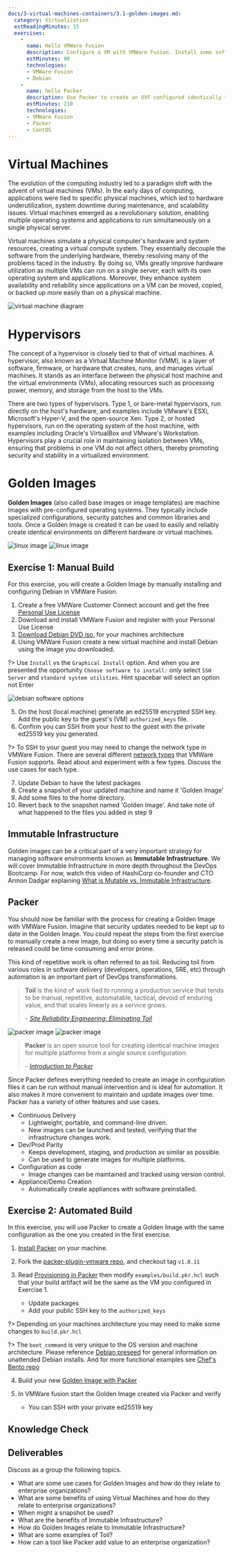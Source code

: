 ```yaml
---
docs/3-virtual-machines-containers/3.1-golden-images.md:
  category: Virtualization
  estReadingMinutes: 15
  exercises:
    -
      name: Hello VMWare Fusion
      description: Configure a VM with VMWare Fusion. Install some software and configure it for SSH
      estMinutes: 90
      technologies:
      - VMWare Fusion
      - Debian
    -
      name: hello Packer
      description: Use Packer to create an OVF configured identically to the VM you configured in exercise 1
      estMinutes: 210
      technologies:
      - VMWare Fusion
      - Packer
      - CentOS
---
```


# Virtual Machines

The evolution of the computing industry led to a paradigm shift with the advent of virtual machines (VMs). In the early days of computing, applications were tied to specific physical machines, which led to hardware underutilization, system downtime during maintenance, and scalability issues. Virtual machines emerged as a revolutionary solution, enabling multiple operating systems and applications to run simultaneously on a single physical server.

Virtual machines simulate a physical computer's hardware and system resources, creating a virtual compute system. They essentially decouple the software from the underlying hardware, thereby resolving many of the problems faced in the industry. By doing so, VMs greatly improve hardware utilization as multiple VMs can run on a single server, each with its own operating system and applications. Moreover, they enhance system availability and reliability since applications on a VM can be moved, copied, or backed up more easily than on a physical machine.

![virtual machine diagram](img3/vm-diagram.png ':class=img-center :alt= vm diagram')

# Hypervisors

The concept of a hypervisor is closely tied to that of virtual machines. A hypervisor, also known as a Virtual Machine Monitor (VMM), is a layer of software, firmware, or hardware that creates, runs, and manages virtual machines. It stands as an interface between the physical host machine and the virtual environments (VMs), allocating resources such as processing power, memory, and storage from the host to the VMs.

There are two types of hypervisors. Type 1, or bare-metal hypervisors, run directly on the host's hardware, and examples include VMware's ESXi, Microsoft's Hyper-V, and the open-source Xen. Type 2, or hosted hypervisors, run on the operating system of the host machine, with examples including Oracle's VirtualBox and VMware's Workstation. Hypervisors play a crucial role in maintaining isolation between VMs, ensuring that problems in one VM do not affect others, thereby promoting security and stability in a virtualized environment.

# Golden Images

**Golden Images** (also called base images or image templates) are machine images with pre-configured operating systems. They typically include specialized configurations, security patches and common libraries and tools. Once a Golden Image is created it can be used to easily and reliably create identical environments on different hardware or virtual machines.

![linux image](img3/linux_light.svg ':size=100x100 :class=light-mode-icon :alt= linux image; light mode')
![linux image](img3/linux_dark.svg ':size=100x100 :class=dark-mode-icon :alt= linux image; dark mode')

## Exercise 1: Manual Build

For this exercise, you will create a Golden Image by manually installing and configuring Debian in VMWare Fusion.

1. Create a free VMWare Customer Connect account and get the free [Personal Use License](https://customerconnect.vmware.com/en/evalcenter?p=fusion-player-personal-13)
2. Download and install VMWare Fusion and register with your Personal Use License
3. [Download Debian DVD iso](https://www.debian.org/releases/bullseye/debian-installer/), for your machines architecture
4. Using VMWare Fusion create a new virtual machine and install Debian using the image you downloaded.

  ?> Use `Install` vs the `Graphical Install` option. And when you are presented the opportunity `Choose software to install:` only select `SSH Server` and `standard system utilities`. Hint spacebar will select an option not Enter

![debian software options](img3/debian-install.png ':class=img-center :alt= debian software options')

5. On the host (local machine) generate an ed25519 encrypted SSH key. Add the public key to the guest's (VM) `authorized_keys` file.
6. Confirm you can SSH from your host to the guest with the private ed25519 key you generated.

  ?> To SSH to your guest you may need to change the network type in VMWare Fusion. There are several different [network types](https://kb.vmware.com/s/article/1022264) that VMWare Fusion supports. Read about and experiment with a few types. Discuss the use cases for each type.

7. Update Debian to have the latest packages
8. Create a snapshot of your updated machine and name it 'Golden Image'
9. Add some files to the home directory.
10. Revert back to the snapshot named 'Golden Image'. And take note of what happened to the files you added in step 9

## Immutable Infrastructure

Golden images can be a critical part of a very important strategy for managing software environments known as **Immutable Infrastructure**. We will cover Immutable Infrastructure in more depth throughout the DevOps Bootcamp. For now, watch this video of HashiCorp co-founder and CTO Armon Dadgar explaining [What is Mutable vs. Immutable Infrastructure](https://www.hashicorp.com/resources/what-is-mutable-vs-immutable-infrastructure/).

## Packer

You should now be familiar with the process for creating a Golden Image with VMWare Fusion. Imagine that security updates needed to be kept up to date in the Golden Image. You could repeat the steps from the first exercise to manually create a new image, but doing so every time a security patch is released could be time consuming and error prone.

This kind of repetitive work is often referred to as toil. Reducing toil from various roles in software delivery (developers, operations, SRE, etc) through automation is an important part of DevOps transformations.

> **Toil** is the kind of work tied to running a production service that tends to be manual, repetitive, automatable, tactical, devoid of enduring value, and that scales linearly as a service grows.
>
> *- [Site Reliability Engineering: Eliminating Toil](https://landing.google.com/sre/sre-book/chapters/eliminating-toil/)*

![packer image](img3/packer_light.svg ':size=350x350 :class=light-mode-icon :alt= packer image; light mode')
![packer image](img3/packer_dark.svg ':size=350x350 :class=dark-mode-icon :alt= packer image; light mode')

> **Packer** is an open source tool for creating identical machine images for multiple platforms from a single source configuration.
>
> *- [Introduction to Packer](https://www.packer.io/intro)*

Since Packer defines everything needed to create an image in configuration files it can be run without manual intervention and is ideal for automation. It also makes it more convenient to maintain and update images over time. Packer has a variety of other features and use cases.

- Continuous Delivery
  - Lightweight, portable, and command-line driven.
  - New images can be launched and tested, verifying that the infrastructure changes work.
- Dev/Prod Parity
  - Keeps development, staging, and production as similar as possible.
  - Can be used to generate images for multiple platforms.
- Configuration as code
  - Image changes can be maintained and tracked using version control.
- Appliance/Demo Creation
  - Automatically create appliances with software preinstalled.

## Exercise 2: Automated Build

In this exercise, you will use Packer to create a Golden Image with the same configuration as the one you created in the first exercise.

1. [Install Packer](https://learn.hashicorp.com/packer/getting-started/install) on your machine.

2. Fork the [packer-plugin-vmware repo](https://github.com/hashicorp/packer-plugin-vmware/tree/v1.0.11), and checkout tag `v1.0.11`

3. Read [Provisioning in Packer](https://developer.hashicorp.com/packer/tutorials/docker-get-started/docker-get-started-provision) then modify `examples/build.pkr.hcl` such that your build artifact will be the same as the VM you configured in Exercise 1.
    - Update packages
    - Add your public SSH key to the `authorized_keys`

  ?> Depending on your machines architecture you may need to make some changes to `build.pkr.hcl`

  ?> The `boot_command` is very unique to the OS version and machine architecture. Please reference [Debian preseed](https://developer.hashicorp.com/packer/guides/automatic-operating-system-installs/preseed_ubuntu) for general information on unattended Debian installs. And for more functional examples see [Chef's Bento repo](https://github.com/chef/bento/tree/v202302.22.0/packer_templates)

4. Build your new [Golden Image with Packer](https://github.com/hashicorp/packer-plugin-vmware/tree/v1.0.8/example#running-vmware-fusion-examples)

5. In VMWare fusion start the Golden Image created via Packer and verify
    - You can SSH with your private ed25519 key

## Knowledge Check

<div class="quizdown">
  <div id="chapter-3/3.1/immutable-infra-and-packer-quiz.js"></div>
</div>

## Deliverables

Discuss as a group the following topics.

- What are some use cases for Golden Images and how do they relate to enterprise organizations?
- What are some benefits of using Virtual Machines and how do they relate to enterprise organizations?
- When might a snapshot be used?
- What are the benefits of Immutable Infrastructure?
- How do Golden Images relate to Immutable Infrastructure?
- What are some examples of Toil?
- How can a tool like Packer add value to an enterprise organization?
